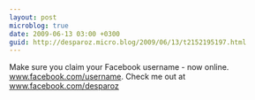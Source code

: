 ```yaml
---
layout: post
microblog: true
date: 2009-06-13 03:00 +0300
guid: http://desparoz.micro.blog/2009/06/13/t2152195197.html
---
```

Make sure you claim your Facebook username - now online. www.facebook.com/username. Check me out at www.facebook.com/desparoz
